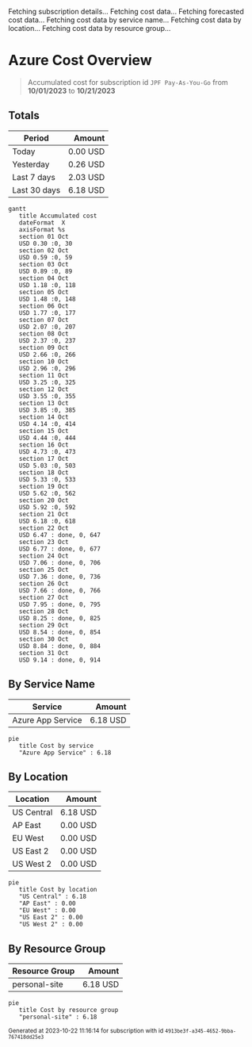 Fetching subscription details...
Fetching cost data...
Fetching forecasted cost data...
Fetching cost data by service name...
Fetching cost data by location...
Fetching cost data by resource group...
# Azure Cost Overview

> Accumulated cost for subscription id `JPF Pay-As-You-Go` from **10/01/2023** to **10/21/2023**

## Totals

|Period|Amount|
|---|---:|
|Today|0.00 USD|
|Yesterday|0.26 USD|
|Last 7 days|2.03 USD|
|Last 30 days|6.18 USD|

```mermaid
gantt
   title Accumulated cost
   dateFormat  X
   axisFormat %s
   section 01 Oct
   USD 0.30 :0, 30
   section 02 Oct
   USD 0.59 :0, 59
   section 03 Oct
   USD 0.89 :0, 89
   section 04 Oct
   USD 1.18 :0, 118
   section 05 Oct
   USD 1.48 :0, 148
   section 06 Oct
   USD 1.77 :0, 177
   section 07 Oct
   USD 2.07 :0, 207
   section 08 Oct
   USD 2.37 :0, 237
   section 09 Oct
   USD 2.66 :0, 266
   section 10 Oct
   USD 2.96 :0, 296
   section 11 Oct
   USD 3.25 :0, 325
   section 12 Oct
   USD 3.55 :0, 355
   section 13 Oct
   USD 3.85 :0, 385
   section 14 Oct
   USD 4.14 :0, 414
   section 15 Oct
   USD 4.44 :0, 444
   section 16 Oct
   USD 4.73 :0, 473
   section 17 Oct
   USD 5.03 :0, 503
   section 18 Oct
   USD 5.33 :0, 533
   section 19 Oct
   USD 5.62 :0, 562
   section 20 Oct
   USD 5.92 :0, 592
   section 21 Oct
   USD 6.18 :0, 618
   section 22 Oct
   USD 6.47 : done, 0, 647
   section 23 Oct
   USD 6.77 : done, 0, 677
   section 24 Oct
   USD 7.06 : done, 0, 706
   section 25 Oct
   USD 7.36 : done, 0, 736
   section 26 Oct
   USD 7.66 : done, 0, 766
   section 27 Oct
   USD 7.95 : done, 0, 795
   section 28 Oct
   USD 8.25 : done, 0, 825
   section 29 Oct
   USD 8.54 : done, 0, 854
   section 30 Oct
   USD 8.84 : done, 0, 884
   section 31 Oct
   USD 9.14 : done, 0, 914
```

## By Service Name

|Service|Amount|
|---|---:|
|Azure App Service|6.18 USD|

```mermaid
pie
   title Cost by service
   "Azure App Service" : 6.18
```

## By Location

|Location|Amount|
|---|---:|
|US Central|6.18 USD|
|AP East|0.00 USD|
|EU West|0.00 USD|
|US East 2|0.00 USD|
|US West 2|0.00 USD|

```mermaid
pie
   title Cost by location
   "US Central" : 6.18
   "AP East" : 0.00
   "EU West" : 0.00
   "US East 2" : 0.00
   "US West 2" : 0.00
```

## By Resource Group

|Resource Group|Amount|
|---|---:|
|personal-site|6.18 USD|

```mermaid
pie
   title Cost by resource group
   "personal-site" : 6.18
```

<sup>Generated at 2023-10-22 11:16:14 for subscription with id `4913be3f-a345-4652-9bba-767418dd25e3`</sup>
